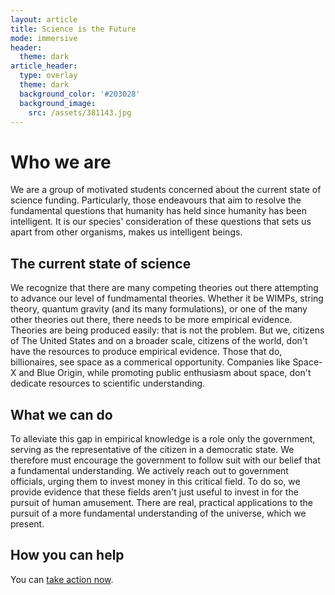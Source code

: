 ```yaml
---
layout: article
title: Science is the Future
mode: immersive
header:
  theme: dark
article_header:
  type: overlay
  theme: dark
  background_color: '#203028'
  background_image:
    src: /assets/381143.jpg
---
```

# Who we are
We are a group of motivated students concerned about the current state of science funding. Particularly, those endeavours that aim to resolve the fundamental questions that humanity has held since humanity has been intelligent. It is our species' consideration of these questions that sets us apart from other organisms, makes us intelligent beings.
## The current state of science
We recognize that there are many competing theories out there attempting to advance our level of fundmamental theories. Whether it be WIMPs, string theory, quantum gravity (and its many formulations), or one of the many other theories out there, there needs to be more empirical evidence. Theories are being produced easily: that is not the problem. But we, citizens of The United States and on a broader scale, citizens of the world, don't have the resources to produce empirical evidence. Those that do, billionaires, see space as a commerical opportunity. Companies like Space-X and Blue Origin, while promoting public enthusiasm about space, don't dedicate resources to scientific understanding.

## What we can do
To alleviate this gap in empirical knowledge is a role only the government, serving as the representative of the citizen in a democratic state. We therefore must encourage the government to follow suit with our belief that a fundamental understanding. We actively reach out to government officials, urging them to invest money in this critical field. To do so, we provide evidence that these fields aren't just useful to invest in for the pursuit of human amusement. There are real, practical applications to the pursuit of a more fundamental understanding of the universe, which we present.

## How you can help
You can [take action now](http://scienceisthefuture.org/takeactionnow/).
